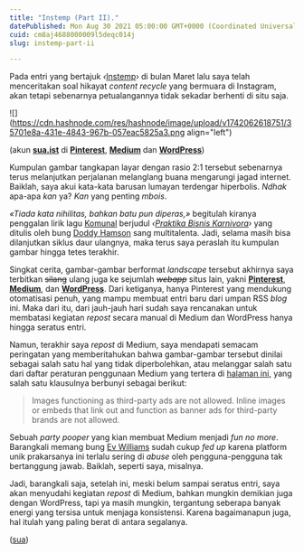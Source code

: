 ```yaml
---
title: "Instemp (Part II)."
datePublished: Mon Aug 30 2021 05:00:00 GMT+0000 (Coordinated Universal Time)
cuid: cm8aj4688000009l5deqc014j
slug: instemp-part-ii

---
```


Pada entri yang bertajuk *‹*[Instemp](/instemp)› di bulan Maret lalu saya telah menceritakan soal hikayat *content recycle* yang bermuara di Instagram, akan tetapi sebenarnya petualangannya tidak sekadar berhenti di situ saja.

![](https://cdn.hashnode.com/res/hashnode/image/upload/v1742062618751/35701e8a-431e-4843-967b-057eac5825a3.png align="left")

(akun [**sua.ist**](http://sua.ist) di [**Pinterest**](https://www.pinterest.com/suadotist), [**Medium**](https://suadotist.medium.com/) dan [**WordPress**](https://suadotist.photo.blog/))

Kumpulan gambar tangkapan layar dengan rasio 2:1 tersebut sebenarnya terus melanjutkan perjalanan melanglang buana mengarungi jagad internet. Baiklah, saya akui kata-kata barusan lumayan terdengar hiperbolis. *Ndhak* apa-apa *kan* ya? *Kan* yang penting *mbois*.

*«Tiada kata nihilitas, bahkan batu pun diperas,»* begitulah kiranya penggalan lirik lagu [Komunal](https://www.instagram.com/komunal/) berjudul *‹*[*Praktika Bisnis Karnivora*](https://www.musixmatch.com/lyrics/Komunal/Praktika-Bisnis-Karnivora)*›* yang ditulis oleh bung [Doddy Hamson](https://highvoltamedia.com/doddy-hamson-budaya-poster-cetak-telah-mati-komunal-yang-menyelamatkan/) sang multitalenta. Jadi, selama masih bisa dilanjutkan siklus daur ulangnya, maka terus saya peraslah itu kumpulan gambar hingga tetes terakhir.

Singkat cerita, gambar-gambar berformat *landscape* tersebut akhirnya saya terbitkan <s>silang</s> ulang juga ke sejumlah *<s>webapp</s>* situs lain, yakni [**Pinterest**](https://pinterest.com/suadotist), [**Medium**](https://suadotist.medium.com/), dan [**WordPress**](https://suadotist.photo.blog/). Dari ketiganya, hanya Pinterest yang mendukung otomatisasi penuh, yang mampu membuat entri baru dari umpan RSS *blog* ini. Maka dari itu, dari jauh-jauh hari sudah saya rencanakan untuk membatasi kegiatan *repost* secara manual di Medium dan WordPress hanya hingga seratus entri.

Namun, terakhir saya *repost* di Medium, saya mendapati semacam peringatan yang memberitahukan bahwa gambar-gambar tersebut dinilai sebagai salah satu hal yang tidak diperbolehkan, atau melanggar salah satu dari daftar peraturan penggunaan Medium yang tertera di [halaman ini](https://policy.medium.com/medium-rules-30e5502c4eb4), yang salah satu klausulnya berbunyi sebagai berikut:

> Images functioning as third-party ads are not allowed. Inline images or embeds that link out and function as banner ads for third-party brands are not allowed.

Sebuah *party pooper* yang kian membuat Medium menjadi *fun no more*. Barangkali memang bung [Ev Williams](https://ev.medium.com/about) sudah cukup *fed up* karena platform unik prakarsanya ini terlalu sering di *abuse* oleh pengguna-pengguna tak bertanggung jawab. Baiklah, seperti saya, misalnya.

Jadi, barangkali saja, setelah ini, meski belum sampai seratus entri, saya akan menyudahi kegiatan *repost* di Medium, bahkan mungkin demikian juga dengan WordPress, tapi ya masih mungkin, tergantung seberapa banyak energi yang tersisa untuk menjaga konsistensi. Karena bagaimanapun juga, hal itulah yang paling berat di antara segalanya.

([sua](https://sua.ist))